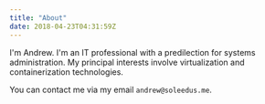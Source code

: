 ```yaml
---
title: "About"
date: 2018-04-23T04:31:59Z
---
```


I'm Andrew. I'm an IT professional with a predilection for systems administration. My principal interests involve virtualization and containerization technologies.

You can contact me via my email `andrew@soleedus.me`.